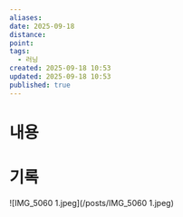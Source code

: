 ```yaml
---
aliases:
date: 2025-09-18
distance:
point:
tags:
  - 러닝
created: 2025-09-18 10:53
updated: 2025-09-18 10:53
published: true
---
```


# 내용


# 기록
![IMG_5060 1.jpeg](/posts/IMG_5060 1.jpeg)